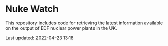 # Nuke Watch

This repository includes code for retrieving the latest information available on the output of EDF nuclear power plants in the UK.

Last updated: 2022-04-23 13:18
